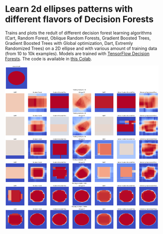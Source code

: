 # Learn 2d ellipses patterns with different flavors of Decision Forests

Trains and plots the redult of different decision forest learning algorithms (Cart, Random Forest, Oblique Random Forests,  Gradient Boosted Trees, Gradient Boosted Trees with Global optimization, Dart, Extremly Randomized Trees) on a 2D ellipse and with various amount of training data (from 10 to 10k examples). Models are trained with [TensorFlow Decision Forests](https://github.com/tensorflow/decision-forests). The code is available in [this Colab](notebook.ipynb).

![](ellipses.png)
